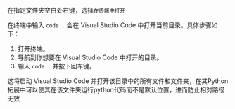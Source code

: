 在指定文件夹空白处右键，选择`在终端中打开`

在终端中输入 `code .` 会在 Visual Studio Code 中打开当前目录。具体步骤如下：

1. 打开终端。
2. 导航到你想要在 Visual Studio Code 中打开的目录。
3. 输入 `code .` 并按下回车键。

这将启动 Visual Studio Code 并打开该目录中的所有文件和文件夹，在其Python拓展中可以使其在该文件夹运行python代码而不是默认位置，进而防止相对路径无效

